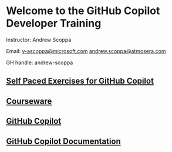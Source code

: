 # Welcome to the GitHub Copilot Developer Training

Instructor: Andrew Scoppa

Email: v-ascoppa@microsoft.com andrew.scoppa@atmosera.com

GH handle:  andrew-scoppa

## [Self Paced Exercises for GitHub Copilot](https://github.com/Atmosera-CoPilot-Dev/self-paced)


## [Courseware](https://github.com/Atmosera-CoPilot-Dev/self-paced/blob/main/en-v2-github-copilot-developer.pdf)


## [GitHub Copilot](https://copilot.github.com/)


## [GitHub Copilot Documentation](https://copilot.github.com/docs/)









